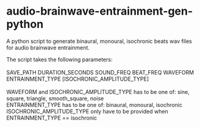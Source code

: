 # audio-brainwave-entrainment-gen-python
A python script to generate binaural, monoural, isochronic beats wav files for audio brainwave entrainment.

The script takes the following parameters:<br/><br/>
SAVE_PATH DURATION_SECONDS SOUND_FREQ BEAT_FREQ WAVEFORM ENTRAINMENT_TYPE [ISOCHRONIC_AMPLITUDE_TYPE]<br/><br/>
WAVEFORM and ISOCHRONIC_AMPLITUDE_TYPE has to be one of: sine, square, triangle, smooth_square, noise<br/>
ENTRAINMENT_TYPE has to be one of: binaural, monoural, isochronic<br/>
ISOCHRONIC_AMPLITUDE_TYPE only have to be provided when ENTRAINMENT_TYPE == isochronic
